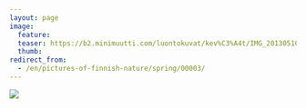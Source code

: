 ```yaml
---
layout: page
image:
  feature:
  teaser: https://b2.minimuutti.com/luontokuvat/kev%C3%A4t/IMG_20130510_055157-245px.jpg
  thumb:
redirect_from:
  - /en/pictures-of-finnish-nature/spring/00003/
---
```


![](https://b2.minimuutti.com/luontokuvat/kev%C3%A4t/IMG_20130510_055157-800px.jpg)


